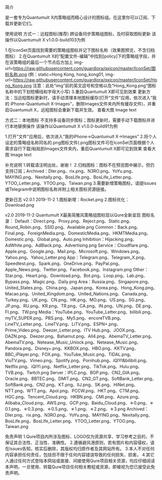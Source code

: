 简介

是一套专为Quantumult X内策略组而精心设计的图标组。在这里你可以订阅、下载并更新它们。

使用说明
方式一：远程图标(推荐)
跨设备同步策略组图标，及时获取图标更新
该操作以Quantumult X v1.0.0-build103为例

1.在IconSet页面找到需要的策略组图标并记下图标名称（效果图预览，不含归档图标）
2.在Quantumult X的“配置文件-编辑”中找到[policy]下的策略组字段，并在该策略组的最后一个节点后方加上
img-url=https://raw.githubusercontent.com/guardiora/qxicon/master/IconSet/图标名称.png
(例：static=Hong Kong, hong_kong01, img-url=https://raw.githubusercontent.com/guardiora/qxicon/master/IconSet/Hong_Kong.png
注意：此处“img”前的英文逗号和空格以及“Hong_Kong.png”图标名称中的下划短横线和字母大小写)
3.重启Quantumult X即可见到效果
更新方法：当远程图标更新时，请手动清理本地图标缓存(打开“文件”应用，依次进入“我的 iPhone-Quantumult X-Images”，删除Images文件夹内所有缓存文件)，并重启Quantumult X，远程图标会重新下载并生效。
查看大图
Image text

方式二：本地图标
不支持多设备同步图标；图标更新时，需要手动下载图标并进行本地替换操作
该操作以Quantumult X v1.0.0-build91为例

1.打开"文件"应用后，依次进入“我的iPhone→Quantumult X→Images”
2.将个人设定的策略组名称同名的.png图标文件(.png图标文件可在IconSet页面根据个人需求自行下载)粘贴到Images文件夹内，重启Quantumult X即可见到效果
查看大图
Image text

补充说明
1.转载请注明出处，谢谢！
2.归档图标：图标不在预览图中展示，但仍支持订阅；Archived：Dler.png、rix.png、N3RO.png、YoYu.png、MAYING.png、Nexitally.png、BosLife.png、BosLife_Letter.png、YTOO_Letter.png、YTOO.png、Taiwan.png
3.需要新增策略图标，请提Issues或Telegram中说明图标名称并附上相关图标资源链接。

更新日志
v2.0.1
2019-11-2
1.图标新增：Rocket.png
2.图标优化：Download.png

v2.0
2019-11-2
Quantumult X最美简雅风策略组图标现以Qure全新呈现
图标名录：
Default：Direct.png、Proxy.png、Reject.png、Static.png、Round_Robin.png、SSID.png、Available.png
Common：Back.png、Final.png、ForeignMedia.png、DomesticMedia.png、HKMTMedia.png、Domestic.png、Global.png、Auto.png
Inhibition：Hijacking.png、AdWhite.png、AdBlack.png、Advertising.png
Service：Cloudflare.png、Apple.png、Google.png、Mail.png、Microsoft.png、Windows.png、Yahoo.png、Yahoo_Letter.png
App：Telegram.png、Telegram_X.png、Speedtest.png、Spark.png、OneDrive.png、PayPal.png、Apple_News.png、Twitter.png、Facebook.png、Instagram.png
Other：Star.png、Heart.png、Download.png、Bot.png、Loop.png、Lab.png、Bypass.png、Magic.png、Daily.png
Area：Russia.png、Singapore.png、United_States.png、China.png、Japan.png、Korea.png、Hong_Kong.png、Macao.png、United_Kingdom.png、United_Nations.png、Canada.png、Turkey.png、UK.png、CN.png、HK.png、MO.png、US.png、SG.png、JP.png、RU.png、KR.png、TR.png、CA.png、IN.png、UN.png、DE.png、FI.png、TW.png
Media：YouTube.png、YouTube_Letter.png、bilibili.png、myTV_SUPER.png、PBS.png、My5.png、encoreTVB.png、LineTV_Letter.png、LineTV.png、LiTV.png、ESPN+.png、Prime_Video.png、Deezer_Letter.png、ITV Hub.png、JOOX.png、DAZN.png、Deezer.png、Bahamut.png、All4.png、AbemaTV_Letter.png、AbemaTV.png、Netease_Music_Unlock.png、Netease_Music.png、Pandora.png、Disney+.png、KKBOX.png、HBO.png、KKTV.png、BBC_iPlayer.png、FOX.png、YouTube_Music.png、TIDAL.png、ViuTV.png、Vimeo.png、Spotify.png、Pornhub.png、iQIYI&bilibili.png、Netflix.png、iQIYI.png、Netflix_Letter.png、TikTok.png、Hulu.png、TVB.png、Twitch.png
Server：IPLC.png、BGP.png、CN2_GIA.png、Oracle.png、BBTEC.png、DMIT.png、CN2_GT.png、SoftBank_Letter.png、SoftBank.png、CN2.png、KT.png、IIJ.png、SK.png、HiNet.png、NTT.png、WTT.png、Apol.png、PCCW.png、HKT.png、CTM.png、HGC.png、Tencent_Cloud.png、HKBN.png、CMI.png、Azure.png、Alibaba_Cloud.png、AWS.png、GCP.png、Baidu_Cloud.png、＊0.png、＊0.1.png、＊0.3.png、＊0.5.png、＊1.png、＊2.png、＊3.png
Archived：Dler.png、rix.png、N3RO.png、YoYu.png、MAYING.png、Nexitally.png、BosLife.png、BosLife_Letter.png、YTOO_Letter.png、YTOO.png、Taiwan.png

免责声明
1.Qure项目内所涉及图标、LOGO仅为资源共享、学习参考之目的，不保证其合法性、正当性、准确性。
2.遵循避风港原则，若有图片和内容侵权，请在Issues告知，核实后删除，其版权均归原作者及其网站所有。
3.本人不对任何内容承担任何责任，包括但不限于任何内容错误导致的任何损失、损害。
4.其它人通过任何方式登陆本网站或直接、间接使用Qure项目相关资源，均应仔细阅读本声明，一旦使用、转载Qure项目任何相关教程或资源，即被视为您已接受此免责声明。
